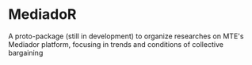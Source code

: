 # MediadoR
A proto-package (still in development) to organize researches on MTE's Mediador platform, focusing in trends and conditions of collective bargaining
